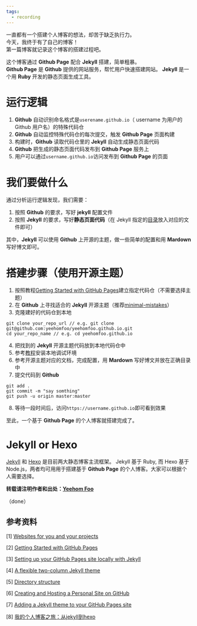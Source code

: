 ```yaml
---
tags:
  - recording
---
```


一直都有一个搭建个人博客的想法，却苦于缺乏执行力。  
今天，我终于有了自己的博客！  
第一篇博客就记录这个博客的搭建过程吧。

这个博客通过 **Github Page** 配合 __Jekyll__ 搭建，简单粗暴。  
**Github Page** 是 **Github** 提供的网站服务，帮忙用户快速搭建网站。
**Jekyll** 是一个用 **Ruby** 开发的静态页面生成工具。

# 运行逻辑

1. **Github** 自动识别命名格式是`userename.github.io`（ username 为用户的 Github 用户名）的特殊代码仓
2. **Github** 自动监控特殊代码仓的每次提交，触发 **Github Page** 页面构建
3. 构建时，**Github** 读取代码仓里的 **Jekyll** 自动生成静态页面代码
4. **Github** 把生成的静态页面代码发布到 **Github Page** 服务上
5. 用户可以通过`username.github.io`访问发布到 **Github Page** 的页面

# 我们要做什么

通过分析运行逻辑发现，我们需要：

1. 按照 **Github** 的要求，写好 **jekyll** 配置文件
2. 按照 **Jekyll** 的要求，写好**静态页面代码**（在 Jekyll 指定的[目录](https://jekyllrb.com/docs/structure/)放入对应的文件即可）


其中，**Jekyll** 可以使用 **Github** 上开源的主题，做一些简单的配置和用 **Mardown** 写好博文即可。

# 搭建步骤（使用开源主题）

1. 按照教程[Getting Started with GitHub Pages](https://guides.github.com/features/pages/)建立指定代码仓（不需要选择主题）
2. 在 **Github** 上寻找适合的 **Jekyll** 开源主题（推荐[minimal-mistakes](https://github.com/mmistakes/minimal-mistakes)）
3. 克隆建好的代码仓到本地

```shell
git clone your_repo_url // e.g. git clone git@github.com:yeehomfoo/yeehomfoo.github.io.git
cd your_repo_name // e.g. cd yeehomfoo.github.io
```

4. 把找到的 **Jekyll** 开源主题代码放到本地代码仓中
5. 参考[教程](https://help.github.com/articles/setting-up-your-github-pages-site-locally-with-jekyll/)安装本地调试环境
6. 参考开源主题对应的文档，完成配置，用 **Mardown** 写好博文并放在正确目录中
7. 提交代码到 **Github**

```shell
git add .
git commit -m "say somthing"
git push -u origin master:master
```

8. 等待一段时间后，访问`https://username.github.io`即可看到效果

至此，一个基于 **Github Page** 的个人博客就搭建完成了。

# Jekyll or Hexo

[Jekyll](http://jekyllcn.com/)  和 [Hexo](https://hexo.io/zh-cn/) 是目前两大静态博客主流框架。 Jekyll 基于 Ruby, 而 Hexo 基于 Node.js，两者均可用用于搭建基于 **Github Page** 的个人博客。大家可以根据个人需要选择。

**转载请注明作者和出处：[Yeehom Foo](https://yeehomfoo.github.io/posts/%E4%B8%80%E4%B8%AA%E5%8D%9A%E5%AE%A2%E7%9A%84%E8%AF%9E%E7%94%9F/)**


（done）

## 参考资料


[1] [Websites for you and your projects](https://pages.github.com/)


[2] [Getting Started with GitHub Pages](https://guides.github.com/features/pages/)


[3] [Setting up your GitHub Pages site locally with Jekyll](https://help.github.com/articles/setting-up-your-github-pages-site-locally-with-jekyll/)


[4] [A flexible two-column Jekyll theme](https://mmistakes.github.io/minimal-mistakes/)


[5] [Directory structure](https://jekyllrb.com/docs/structure/)


[6] [Creating and Hosting a Personal Site on GitHub](http://jmcglone.com/guides/github-pages/)


[7] [Adding a Jekyll theme to your GitHub Pages site](https://help.github.com/articles/adding-a-jekyll-theme-to-your-github-pages-site/)


[8] [我的个人博客之旅：从jekyll到hexo](https://blog.csdn.net/u011475210/article/details/79023429)